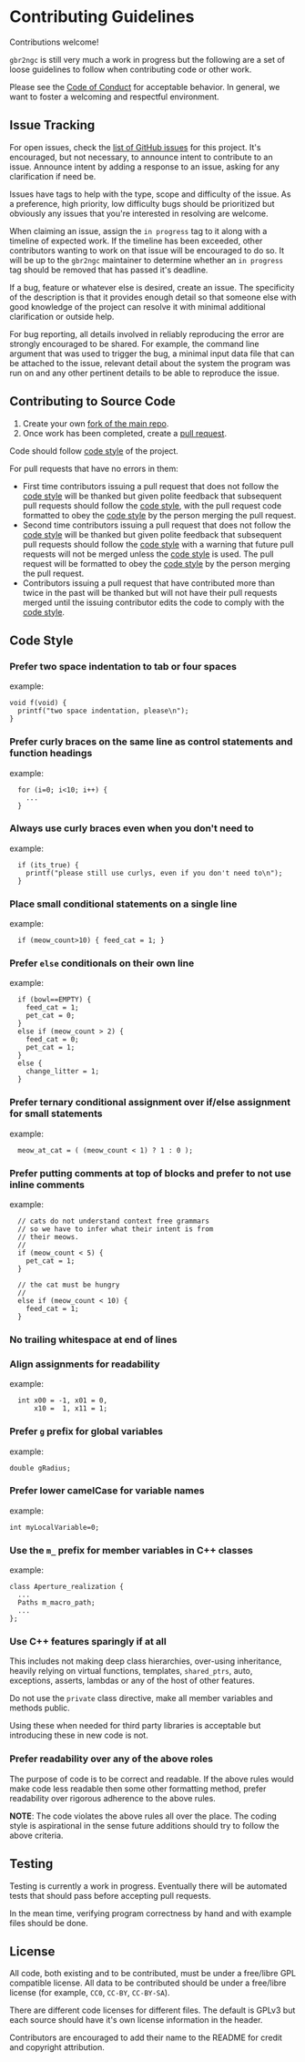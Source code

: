 Contributing Guidelines
===

Contributions welcome!

`gbr2ngc` is still very much a work in progress but the following are a set of loose guidelines
to follow when contributing code or other work.

Please see the [Code of Conduct](CODE_OF_CONDUCT.md) for acceptable behavior.
In general, we want to foster a welcoming and respectful environment.

Issue Tracking
---

For open issues, check the [list of GitHub issues](https://github.com/abetusk/gbr2ngc/issues) for this project.
It's encouraged, but not necessary, to announce intent to contribute to an issue.
Announce intent by adding a response to an issue, asking for any clarification if need be.

Issues have tags to help with the type, scope and difficulty of the issue.
As a preference, high priority, low difficulty bugs should be prioritized but
obviously any issues that you're interested in resolving are welcome.

When claiming an issue, assign the `in progress` tag to it along with a timeline
of expected work.
If the timeline has been exceeded, other contributors wanting to work on that issue
will be encouraged to do so.
It will be up to the `gbr2ngc` maintainer to determine whether an `in progress` tag should be removed
that has passed it's deadline.

If a bug, feature or whatever else is desired, create an issue.
The specificity of the description is that it provides enough detail so that someone else with good knowledge
of the project can resolve it with minimal additional clarification or outside help.

For bug reporting, all details involved in reliably reproducing the error are strongly encouraged to be shared.
For example, the command line argument that was used to trigger the bug, a minimal input data file that can
be attached to the issue, relevant detail about the system the program was run on and any other pertinent details
to be able to reproduce the issue.


Contributing to Source Code
---

1. Create your own [fork of the main repo](https://help.github.com/en/articles/fork-a-repo).
3. Once work has been completed, create a [pull request](https://help.github.com/en/articles/creating-a-pull-request-from-a-fork).

Code should follow [code style](#code_style) of the project.

For pull requests that have no errors in them:

* First time contributors issuing a pull request that does not follow the [code style](#code_style) will be thanked but
  given polite feedback that subsequent pull requests should follow the [code style](#code_style), with the pull request
  code formatted to obey the [code style](#code_style) by the person merging the pull request.
* Second time contributors issuing a pull request that does not follow the [code style](#code_style) will be thanked but
  given polite feedback that subsequent pull requests should follow the [code style](#code_style) with a warning that future
  pull requests will not be merged unless the [code style](#code_style) is used. The pull request will be
  formatted to obey the [code style](#code_style) by the person merging the pull request.
* Contributors issuing a pull request that have contributed more than twice in the past will be thanked but will not
  have their pull requests merged until the issuing contributor edits the code to comply with the [code style](#code_style).

Code Style
---

### Prefer two space indentation to tab or four spaces

example:

```
void f(void) {
  printf("two space indentation, please\n");
}
```

### Prefer curly braces on the same line as control statements and function headings

example:

```
  for (i=0; i<10; i++) {
    ...
  }
```

### Always use curly braces even when you don't need to

example:

```
  if (its_true) {
    printf("please still use curlys, even if you don't need to\n");
  }
```

### Place small conditional statements on a single line

example:

```
  if (meow_count>10) { feed_cat = 1; }
```

### Prefer `else` conditionals on their own line

example:

```
  if (bowl==EMPTY) {
    feed_cat = 1;
    pet_cat = 0;
  }
  else if (meow_count > 2) {
    feed_cat = 0;
    pet_cat = 1;
  }
  else {
    change_litter = 1;
  }
```

### Prefer ternary conditional assignment over if/else assignment for small statements

example:

```
  meow_at_cat = ( (meow_count < 1) ? 1 : 0 );
```

### Prefer putting comments at top of blocks and prefer to not use inline comments

example:

```
  // cats do not understand context free grammars
  // so we have to infer what their intent is from
  // their meows.
  //
  if (meow_count < 5) {
    pet_cat = 1;
  }

  // the cat must be hungry
  //
  else if (meow_count < 10) {
    feed_cat = 1;
  }
```


### No trailing whitespace at end of lines

### Align assignments for readability

example:

```
  int x00 = -1, x01 = 0,
      x10 =  1, x11 = 1;
```

### Prefer `g` prefix for global variables

example:

```
double gRadius;
```

### Prefer lower camelCase for variable names

example:

```
int myLocalVariable=0;
```

### Use the `m_` prefix for member variables in C++ classes

example:

```
class Aperture_realization {
  ...
  Paths m_macro_path;
  ...
}; 
```

### Use C++ features sparingly if at all

This includes not making deep class hierarchies,
over-using inheritance, heavily relying on virtual functions,
templates, `shared_ptrs`, auto, exceptions, asserts, lambdas
or any of the host of other features.

Do not use the `private` class directive, make all member variables
and methods public.

Using these when needed for third party libraries
is acceptable but introducing these in new code is not.

### Prefer readability over any of the above roles

The purpose of code is to be correct and readable.
If the above rules would make code less readable then
some other formatting method, prefer readability over
rigorous adherence to the above rules.

**NOTE**: The code violates the above rules all over the place.
The coding style is aspirational in the sense future additions
should try to follow the above criteria.

Testing
---

Testing is currently a work in progress.
Eventually there will be automated tests that should pass before accepting pull requests.

In the mean time, verifying program correctness by hand and with example files should be done.

License
---

All code, both existing and to be contributed, must be under a free/libre GPL compatible license.
All data to be contributed should be under a free/libre license (for example, `CC0`, `CC-BY`, `CC-BY-SA`).


There are different code licenses for different files.
The default is GPLv3 but each source should have it's own license information in the header.

Contributors are encouraged to add their name to the README for credit and copyright attribution.
